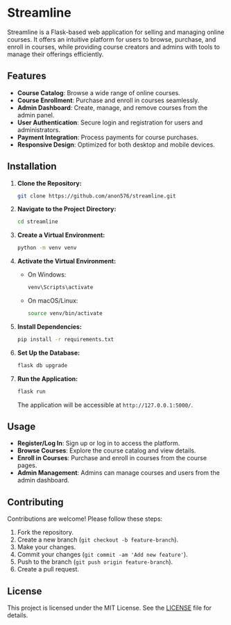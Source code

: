 
# Streamline

Streamline is a Flask-based web application for selling and managing online courses. It offers an intuitive platform for users to browse, purchase, and enroll in courses, while providing course creators and admins with tools to manage their offerings efficiently.

## Features

- **Course Catalog**: Browse a wide range of online courses.
- **Course Enrollment**: Purchase and enroll in courses seamlessly.
- **Admin Dashboard**: Create, manage, and remove courses from the admin panel.
- **User Authentication**: Secure login and registration for users and administrators.
- **Payment Integration**: Process payments for course purchases.
- **Responsive Design**: Optimized for both desktop and mobile devices.

## Installation

1. **Clone the Repository:**
   ```bash
   git clone https://github.com/anon576/streamline.git
   ```

2. **Navigate to the Project Directory:**
   ```bash
   cd streamline
   ```

3. **Create a Virtual Environment:**
   ```bash
   python -m venv venv
   ```

4. **Activate the Virtual Environment:**

   - On Windows:
     ```bash
     venv\Scripts\activate
     ```
   - On macOS/Linux:
     ```bash
     source venv/bin/activate
     ```

5. **Install Dependencies:**
   ```bash
   pip install -r requirements.txt
   ```

6. **Set Up the Database:**
   ```bash
   flask db upgrade
   ```

7. **Run the Application:**
   ```bash
   flask run
   ```

   The application will be accessible at `http://127.0.0.1:5000/`.


## Usage

- **Register/Log In**: Sign up or log in to access the platform.
- **Browse Courses**: Explore the course catalog and view details.
- **Enroll in Courses**: Purchase and enroll in courses from the course pages.
- **Admin Management**: Admins can manage courses and users from the admin dashboard.

## Contributing

Contributions are welcome! Please follow these steps:

1. Fork the repository.
2. Create a new branch (`git checkout -b feature-branch`).
3. Make your changes.
4. Commit your changes (`git commit -am 'Add new feature'`).
5. Push to the branch (`git push origin feature-branch`).
6. Create a pull request.

## License

This project is licensed under the MIT License. See the [LICENSE](LICENSE) file for details.
